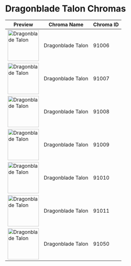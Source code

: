 # Dragonblade Talon Chromas

| Preview | Chroma Name | Chroma ID |
|---|---|---|
| <img src='https://raw.communitydragon.org/latest/plugins/rcp-be-lol-game-data/global/default/v1/champion-chroma-images/91/91006.png' alt='Dragonblade Talon' width='100'> | Dragonblade Talon | 91006 |
| <img src='https://raw.communitydragon.org/latest/plugins/rcp-be-lol-game-data/global/default/v1/champion-chroma-images/91/91007.png' alt='Dragonblade Talon' width='100'> | Dragonblade Talon | 91007 |
| <img src='https://raw.communitydragon.org/latest/plugins/rcp-be-lol-game-data/global/default/v1/champion-chroma-images/91/91008.png' alt='Dragonblade Talon' width='100'> | Dragonblade Talon | 91008 |
| <img src='https://raw.communitydragon.org/latest/plugins/rcp-be-lol-game-data/global/default/v1/champion-chroma-images/91/91009.png' alt='Dragonblade Talon' width='100'> | Dragonblade Talon | 91009 |
| <img src='https://raw.communitydragon.org/latest/plugins/rcp-be-lol-game-data/global/default/v1/champion-chroma-images/91/91010.png' alt='Dragonblade Talon' width='100'> | Dragonblade Talon | 91010 |
| <img src='https://raw.communitydragon.org/latest/plugins/rcp-be-lol-game-data/global/default/v1/champion-chroma-images/91/91011.png' alt='Dragonblade Talon' width='100'> | Dragonblade Talon | 91011 |
| <img src='https://raw.communitydragon.org/latest/plugins/rcp-be-lol-game-data/global/default/v1/champion-chroma-images/91/91050.png' alt='Dragonblade Talon' width='100'> | Dragonblade Talon | 91050 |
